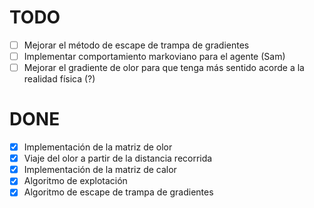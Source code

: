 # TODO
 - [ ] Mejorar el método de escape de trampa de gradientes
 - [ ] Implementar comportamiento markoviano para el agente (Sam)
 - [ ] Mejorar el gradiente de olor para que tenga más sentido acorde a la realidad física (?)

# DONE
 - [X] Implementación de la matriz de olor
 - [X] Viaje del olor a partir de la distancia recorrida
 - [X] Implementación de la matriz de calor
 - [X] Algoritmo de explotación
 - [X] Algoritmo de escape de trampa de gradientes
